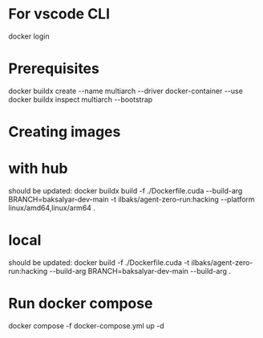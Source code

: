 # For vscode CLI
docker login

# Prerequisites
docker buildx create --name multiarch --driver docker-container --use
docker buildx inspect multiarch --bootstrap

# Creating images
# with hub
should be updated: docker buildx build -f ./Dockerfile.cuda --build-arg BRANCH=baksalyar-dev-main -t ilbaks/agent-zero-run:hacking --platform linux/amd64,linux/arm64 .

# local 
should be updated: docker build -f ./Dockerfile.cuda -t ilbaks/agent-zero-run:hacking --build-arg BRANCH=baksalyar-dev-main --build-arg  .

# Run docker compose
docker compose -f docker-compose.yml up -d
